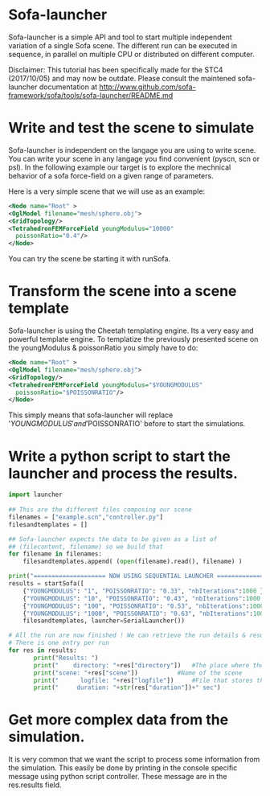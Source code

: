 Sofa-launcher
===========
Sofa-launcher is a simple API and tool to start multiple independent variation of a single Sofa scene. The different run can be executed in sequence, in parallel on multiple CPU or distributed on different computer. 

Disclaimer: 
This tutorial has been specifically made for the STC4 (2017/10/05) and may now be outdate.
Please consult the maintened sofa-launcher documentation at
http://www.github.com/sofa-framework/sofa/tools/sofa-launcher/README.md

# Write and test the scene to simulate
Sofa-launcher is independent on the langage you are using to write scene. You can write your scene in any langage you find convenient (pyscn, scn or psl). In the following example our target is to explore the mechnical behavior of a sofa force-field on a given range of parameters. 

Here is a very simple scene that we will use as an example: 
```xml
<Node name="Root" >
<OglModel filename="mesh/sphere.obj">
<GridTopology/>
<TetrahedronFEMForceField youngModulus="10000" 
  poissonRatio="0.4"/> 
</Node>
```

You can try the scene be starting it with runSofa. 


# Transform the scene into a scene template
Sofa-launcher is using the Cheetah templating engine. Its a very easy and powerful template engine.
To templatize the previously presented scene on the youngModulus & poissonRatio you simply have to do:
```xml
<Node name="Root" >
<OglModel filename="mesh/sphere.obj">
<GridTopology/>
<TetrahedronFEMForceField youngModulus="$YOUNGMODULUS" 
  poissonRatio="$POISSONRATIO"/> 
</Node>
```

This simply means that sofa-launcher will replace '$YOUNGMODULUS' and '$POISSONRATIO' before to start the simulations. 

# Write a python script to start the launcher and process the results. 
```python
import launcher
   
## This are the different files composing our scene
filenames = ["example.scn","controller.py"]
filesandtemplates = []

## Sofa-launcher expects the data to be given as a list of
## (filecontent, filename) so we build that
for filename in filenames:
	filesandtemplates.append( (open(filename).read(), filename) )

print("==================== NOW USING SEQUENTIAL LAUNCHER ===================")
results = startSofa([ 
	{"YOUNGMODULUS": "1", "POISSONRATIO": "0.33", "nbIterations":1000 },
	{"YOUNGMODULUS": "10", "POISSONRATIO": "0.43", "nbIterations":1000 },
	{"YOUNGMODULUS": "100", "POISSONRATIO": "0.53", "nbIterations":1000 },
	{"YOUNGMODULUS": "1000", "POISSONRATIO": "0.63", "nbIterations":1000 }], 
	filesandtemplates, launcher=SerialLauncher())

# All the run are now finished ! We can retrieve the run details & results 
# There is one entry per run
for res in results:
       print("Results: ")
       print("    directory: "+res["directory"])   #The place where the file for this run are stored
       print("scene: "+res["scene"])		   #Name of the scene 
       print("      logfile: "+res["logfile"])     #File that stores the run outputs to get value from the scene. 
       print("     duration: "+str(res["duration"])+" sec") 

```

# Get more complex data from the simulation.
It is very common that we want the script to process some information from the simulation. This easily be done
by printing in the console specific message using python script controller. These message are in the res.results field.
 
